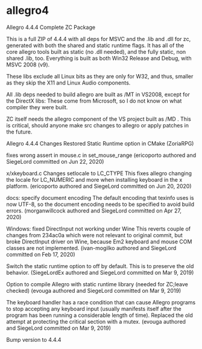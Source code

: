 # allegro4

Allegro 4.4.4 Complete ZC Package

This is a full ZIP of 4.4.4 with all deps for MSVC and the .lib and .dll for zc, generated with both the shared and static runtime flags. It has all of the core allegro tools built as static (no .dll needed), and the fully static, non shared .lib, too. Everything is built as both Win32 Release and Debug, with MSVC 2008 (v9). 

These libs exclude all Linux bits as they are only for W32, and thus, smaller as they skip the X11 and Linux Audio components. 

All .lib deps needed to build allegro are built as /MT in VS2008, except for the DirectX libs: These come from Microsoft, so I do not know on what compiler they were built.

ZC itself needs the allegro component of the VS project built as /MD . This is critical, should anyone make src changes to allegro or apply patches in the future. 

Allegro 4.4.4 Changes
Restored Static Runtime option in CMake
(ZoriaRPG)

fixes wrong assert in mouse.c in set_mouse_range
(ericoporto authored and SiegeLord committed on Jun 22, 2020)

x/xkeyboard.c Changes setlocale to LC_CTYPE
This fixes allegro changing the locale for LC_NUMERIC and more when installing keyboard in the x platform.
(ericoporto authored and SiegeLord committed on Jun 20, 2020)

docs: specify document encoding 
The default encoding that texinfo uses is now UTF-8, so the
document encoding needs to be specified to avoid build errors.
(morganwillcock authored and SiegeLord committed on Apr 27, 2020)

Windows: fixed DirectInput not working under Wine 
This reverts couple of changes from 234ac0a which were not relevant to original commit, but broke DirectInput driver on Wine, because Em2 keyboard and mouse COM classes are not implemented.
(ivan-mogilko authored and SiegeLord committed on Feb 17, 2020)

Switch the static runtime option to off by default. 
This is to preserve the old behavior.
(SiegeLordEx authored and SiegeLord committed on Mar 9, 2019)

Option to compile Allegro with static runtime library (needed for ZC;leave checked)
(evouga authored and SiegeLord committed on Mar 9, 2019)

The keyboard handler has a race condition that can cause Allegro programs to stop accepting any keyboard input (usually manifests itself after the program has been running a considerable length of time). Replaced the old attempt at protecting the critical section with a mutex.
(evouga authored and SiegeLord committed on Mar 9, 2019)

Bump version to 4.4.4 
